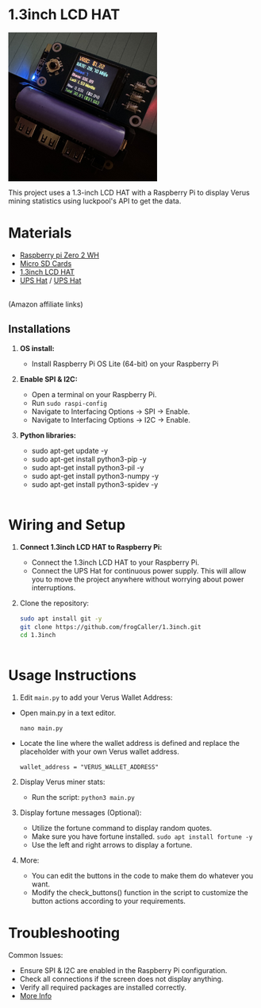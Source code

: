 # 1.3inch LCD HAT

<div style="display: flex; gap: 10px;">   
    <img src="images/verusStats.jpeg" width="300">
</div>

This project uses a 1.3-inch LCD HAT with a Raspberry Pi to display Verus mining statistics using luckpool's API to get the data.

# Materials
* [Raspberry pi Zero 2 WH](https://amzn.to/3VO7eu2)<br />
* [Micro SD Cards](https://amzn.to/4erXgWD)<br />
* [1.3inch LCD HAT](https://amzn.to/3LkyXwB)<br />
* [UPS Hat](https://amzn.to/4ceZp6I) / [UPS Hat](https://amzn.to/3zHiccm)<br />
<br />
(Amazon affiliate links)<br />


## **Installations**

1. **OS install:**
   - Install Raspberry Pi OS Lite (64-bit) on your Raspberry Pi <br />
   
2. **Enable SPI & I2C:**
   - Open a terminal on your Raspberry Pi.
   - Run `sudo raspi-config`
   - Navigate to Interfacing Options -> SPI -> Enable.
   - Navigate to Interfacing Options -> I2C -> Enable.

3. **Python libraries:**
   - sudo apt-get update -y
   - sudo apt-get install python3-pip -y
   - sudo apt-get install python3-pil -y
   - sudo apt-get install python3-numpy -y
   - sudo apt-get install python3-spidev -y
   <br />

# Wiring and Setup
1. **Connect 1.3inch LCD HAT to Raspberry Pi:**
   - Connect the 1.3inch LCD HAT to your Raspberry Pi. <br />
   - Connect the UPS Hat for continuous power supply. This will allow you to move the project anywhere without worrying about power interruptions.

2. Clone the repository:
   ```bash
   sudo apt install git -y
   git clone https://github.com/frogCaller/1.3inch.git
   cd 1.3inch
  
# Usage Instructions
1. Edit `main.py` to add your Verus Wallet Address:
  - Open main.py in a text editor.
    ```
    nano main.py
    ```
  - Locate the line where the wallet address is defined and replace the placeholder with your own Verus wallet address.
    ```
    wallet_address = "VERUS_WALLET_ADDRESS"
    ```
    
2. Display Verus miner stats:
   - Run the script: `python3 main.py`

3. Display fortune messages (Optional):
   - Utilize the fortune command to display random quotes.
   - Make sure you have fortune installed. `sudo apt install fortune -y`
   - Use the left and right arrows to display a fortune.
4. More:
   - You can edit the buttons in the code to make them do whatever you want.
   - Modify the check_buttons() function in the script to customize the button actions according to your requirements.
# Troubleshooting
Common Issues:
   - Ensure SPI & I2C are enabled in the Raspberry Pi configuration.
   - Check all connections if the screen does not display anything.
   - Verify all required packages are installed correctly.
   - [More Info](https://www.waveshare.com/wiki/1.3inch_LCD_HAT)
